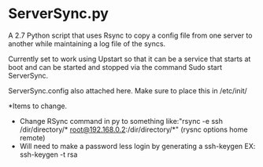 # ServerSync.py

A 2.7 Python script that uses Rsync to copy a config file from one server to another while maintaining a log file of the syncs.

Currently set to work using Upstart so that it can be a service that starts at boot and can be started and stopped via the command Sudo start ServerSync. 

ServerSync.config also attached here. Make sure to place this in /etc/init/

*Items to change.
 - Change RSync command in py to something like:"rsync -e ssh /dir/directory/* root@192.168.0.2:/dir/directory/*" 
 (rysnc options home remote) 
- Will need to make a password less login by generating a ssh-keygen EX: ssh-keygen -t rsa
